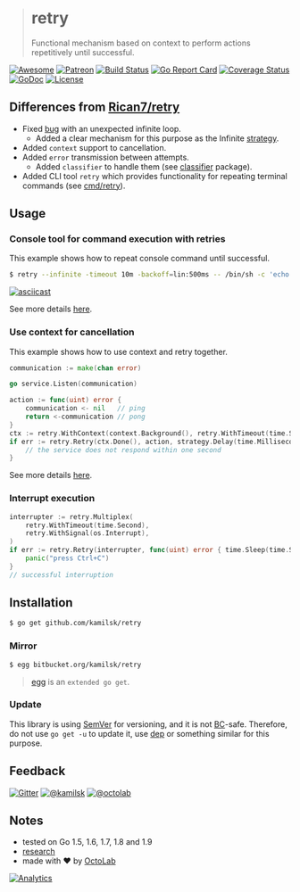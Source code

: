 > # retry
>
> Functional mechanism based on context to perform actions repetitively until successful.

[![Awesome](https://cdn.rawgit.com/sindresorhus/awesome/d7305f38d29fed78fa85652e3a63e154dd8e8829/media/badge.svg)](https://github.com/avelino/awesome-go#utilities)
[![Patreon](https://img.shields.io/badge/patreon-donate-orange.svg)](https://www.patreon.com/octolab)
[![Build Status](https://travis-ci.org/kamilsk/retry.svg?branch=master)](https://travis-ci.org/kamilsk/retry)
[![Go Report Card](https://goreportcard.com/badge/github.com/kamilsk/retry)](https://goreportcard.com/report/github.com/kamilsk/retry)
[![Coverage Status](https://coveralls.io/repos/github/kamilsk/retry/badge.svg)](https://coveralls.io/github/kamilsk/retry)
[![GoDoc](https://godoc.org/github.com/kamilsk/retry?status.svg)](https://godoc.org/github.com/kamilsk/retry)
[![License](https://img.shields.io/github/license/mashape/apistatus.svg?maxAge=2592000)](LICENSE)

## Differences from [Rican7/retry](https://github.com/Rican7/retry)

- Fixed [bug](https://github.com/Rican7/retry/pull/2) with an unexpected infinite loop.
  - Added a clear mechanism for this purpose as the Infinite [strategy](strategy/strategy.go#L24-L28).
- Added `context` support to cancellation.
- Added `error` transmission between attempts.
  - Added `classifier` to handle them (see [classifier](classifier) package).
- Added CLI tool `retry` which provides functionality for repeating terminal commands (see [cmd/retry](cmd/retry)).

## Usage

### Console tool for command execution with retries

This example shows how to repeat console command until successful.

```bash
$ retry --infinite -timeout 10m -backoff=lin:500ms -- /bin/sh -c 'echo "trying..."; exit $((1 + RANDOM % 10 > 5))'
```

[![asciicast](https://asciinema.org/a/150367.png)](https://asciinema.org/a/150367)

See more details [here](cmd/retry).

### Use context for cancellation

This example shows how to use context and retry together.

```go
communication := make(chan error)

go service.Listen(communication)

action := func(uint) error {
	communication <- nil   // ping
	return <-communication // pong
}
ctx := retry.WithContext(context.Background(), retry.WithTimeout(time.Second))
if err := retry.Retry(ctx.Done(), action, strategy.Delay(time.Millisecond)); err != nil {
	// the service does not respond within one second
}
```

See more details [here](https://godoc.org/github.com/kamilsk/retry#example-package--RetryWithContext).

### Interrupt execution

```go
interrupter := retry.Multiplex(
	retry.WithTimeout(time.Second),
	retry.WithSignal(os.Interrupt),
)
if err := retry.Retry(interrupter, func(uint) error { time.Sleep(time.Second); return nil }); err == nil {
	panic("press Ctrl+C")
}
// successful interruption
```

## Installation

```bash
$ go get github.com/kamilsk/retry
```

### Mirror

```bash
$ egg bitbucket.org/kamilsk/retry
```

> [egg](https://github.com/kamilsk/egg) is an `extended go get`.

### Update

This library is using [SemVer](http://semver.org) for versioning, and it is not
[BC](https://en.wikipedia.org/wiki/Backward_compatibility)-safe. Therefore, do not use `go get -u` to update it,
use [dep](https://github.com/golang/dep) or something similar for this purpose.

## Feedback

[![Gitter](https://badges.gitter.im/Join%20Chat.svg)](https://gitter.im/kamilsk/retry)
[![@kamilsk](https://img.shields.io/badge/author-%40kamilsk-blue.svg)](https://twitter.com/ikamilsk)
[![@octolab](https://img.shields.io/badge/sponsor-%40octolab-blue.svg)](https://twitter.com/octolab_inc)

## Notes

- tested on Go 1.5, 1.6, 1.7, 1.8 and 1.9
- [research](../../tree/research)
- made with ❤️ by [OctoLab](https://www.octolab.org/)

[![Analytics](https://ga-beacon.appspot.com/UA-109817251-1/retry/dev)](https://github.com/igrigorik/ga-beacon)
